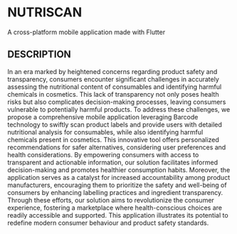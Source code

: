 # NUTRISCAN

A cross-platform mobile application made with Flutter

## DESCRIPTION

In an era marked by heightened concerns regarding product safety and transparency, consumers encounter significant challenges in accurately assessing the nutritional content of consumables and identifying harmful chemicals in cosmetics. This lack of transparency not only poses health risks but also complicates decision-making processes, leaving consumers vulnerable to potentially harmful products. To address these challenges, we propose a comprehensive mobile application leveraging Barcode technology to swiftly scan product labels and provide users with detailed nutritional analysis for consumables, while also identifying harmful chemicals present in cosmetics. This innovative tool offers personalized recommendations for safer alternatives, considering user preferences and health considerations. By empowering consumers with access to transparent and actionable information, our solution facilitates informed decision-making and promotes healthier consumption habits. Moreover, the application serves as a catalyst for increased accountability among product manufacturers, encouraging them to prioritize the safety and well-being of consumers by enhancing labelling practices and ingredient transparency. Through these efforts, our solution aims to revolutionize the consumer experience, fostering a marketplace where health-conscious choices are readily accessible and supported. This application illustrates its potential to redefine modern consumer behaviour and product safety standards.
